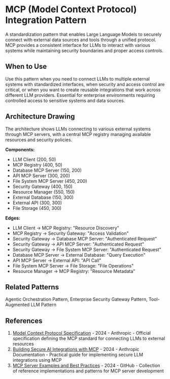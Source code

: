 # MCP (Model Context Protocol) Integration Pattern

A standardization pattern that enables Large Language Models to securely connect with external data sources and tools through a unified protocol. MCP provides a consistent interface for LLMs to interact with various systems while maintaining security boundaries and proper access controls.

## When to Use

Use this pattern when you need to connect LLMs to multiple external systems with standardized interfaces, when security and access control are critical, or when you want to create reusable integrations that work across different LLM providers. Essential for enterprise environments requiring controlled access to sensitive systems and data sources.

## Architecture Drawing

The architecture shows LLMs connecting to various external systems through MCP servers, with a central MCP registry managing available resources and security policies.

**Components:**
- LLM Client (200, 50)
- MCP Registry (400, 50)
- Database MCP Server (150, 200)
- API MCP Server (300, 200)
- File System MCP Server (450, 200)
- Security Gateway (400, 150)
- Resource Manager (550, 150)
- External Database (150, 300)
- External API (300, 300)
- File Storage (450, 300)

**Edges:**
- LLM Client → MCP Registry: "Resource Discovery"
- MCP Registry → Security Gateway: "Access Validation"
- Security Gateway → Database MCP Server: "Authenticated Request"
- Security Gateway → API MCP Server: "Authenticated Request"
- Security Gateway → File System MCP Server: "Authenticated Request"
- Database MCP Server → External Database: "Query Execution"
- API MCP Server → External API: "API Call"
- File System MCP Server → File Storage: "File Operations"
- Resource Manager → MCP Registry: "Resource Metadata"

## Related Patterns

Agentic Orchestration Pattern, Enterprise Security Gateway Pattern, Tool-Augmented LLM Pattern

## References

1. [Model Context Protocol Specification](https://modelcontextprotocol.io/docs) - 2024 - Anthropic - Official specification defining the MCP standard for connecting LLMs to external resources
2. [Building Secure AI Integrations with MCP](https://docs.anthropic.com/claude/docs/mcp) - 2024 - Anthropic Documentation - Practical guide for implementing secure LLM integrations using MCP
3. [MCP Server Examples and Best Practices](https://github.com/modelcontextprotocol/servers) - 2024 - GitHub - Collection of reference implementations and patterns for MCP server development